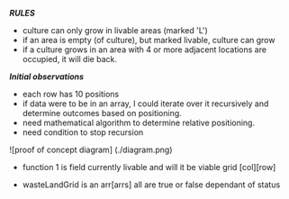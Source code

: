***RULES***
- culture can only grow in livable areas (marked 'L')
- if an area is empty (of culture), but marked livable, culture can grow
- if a culture grows in an area with 4 or more adjacent locations are occupied, it will die back.



***Initial observations***
- each row has 10 positions
- if data were to be in an array, I could iterate over it recursively and determine outcomes based on positioning.
- need mathematical algorithm to determine relative positioning.
- need condition to stop recursion 

![proof of concept diagram] (./diagram.png)
- function 1 is field currently livable and will it be viable grid [col][row]

- wasteLandGrid is an arr[arrs] all are true or false dependant of status
